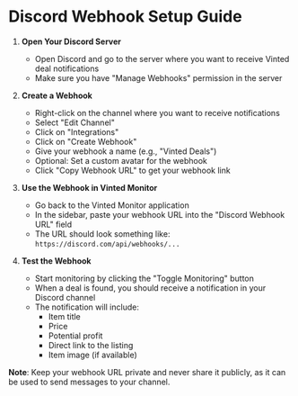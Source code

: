 # Discord Webhook Setup Guide

1. **Open Your Discord Server**
   - Open Discord and go to the server where you want to receive Vinted deal notifications
   - Make sure you have "Manage Webhooks" permission in the server

2. **Create a Webhook**
   - Right-click on the channel where you want to receive notifications
   - Select "Edit Channel"
   - Click on "Integrations"
   - Click on "Create Webhook"
   - Give your webhook a name (e.g., "Vinted Deals")
   - Optional: Set a custom avatar for the webhook
   - Click "Copy Webhook URL" to get your webhook link

3. **Use the Webhook in Vinted Monitor**
   - Go back to the Vinted Monitor application
   - In the sidebar, paste your webhook URL into the "Discord Webhook URL" field
   - The URL should look something like: `https://discord.com/api/webhooks/...`

4. **Test the Webhook**
   - Start monitoring by clicking the "Toggle Monitoring" button
   - When a deal is found, you should receive a notification in your Discord channel
   - The notification will include:
     - Item title
     - Price
     - Potential profit
     - Direct link to the listing
     - Item image (if available)

**Note**: Keep your webhook URL private and never share it publicly, as it can be used to send messages to your channel.
